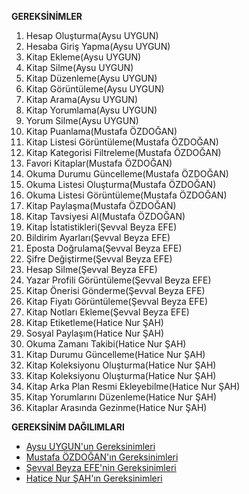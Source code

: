 **GEREKSİNİMLER**

1. Hesap Oluşturma(Aysu UYGUN)
2. Hesaba Giriş Yapma(Aysu UYGUN)
3. Kitap Ekleme(Aysu UYGUN)
4. Kitap Silme(Aysu UYGUN)
5. Kitap Düzenleme(Aysu UYGUN)
6. Kitap Görüntüleme(Aysu UYGUN)
7. Kitap Arama(Aysu UYGUN)
8. Kitap Yorumlama(Aysu UYGUN)
9. Yorum Silme(Aysu UYGUN)
10. Kitap Puanlama(Mustafa ÖZDOĞAN)
11. Kitap Listesi Görüntüleme(Mustafa ÖZDOĞAN)
12. Kitap Kategorisi Filtreleme(Mustafa ÖZDOĞAN)
13. Favori Kitaplar(Mustafa ÖZDOĞAN)
14. Okuma Durumu Güncelleme(Mustafa ÖZDOĞAN)
15. Okuma Listesi Oluşturma(Mustafa ÖZDOĞAN)
16. Okuma Listesi Görüntüleme(Mustafa ÖZDOĞAN)
17. Kitap Paylaşma(Mustafa ÖZDOĞAN)
18. Kitap Tavsiyesi Al(Mustafa ÖZDOĞAN)
19. Kitap İstatistikleri(Şevval Beyza EFE)
20. Bildirim Ayarları(Şevval Beyza EFE)
21. Eposta Doğrulama(Şevval Beyza EFE)
22. Şifre Değiştirme(Şevval Beyza EFE)
23. Hesap Silme(Şevval Beyza EFE)
24. Yazar Profili Görüntüleme(Şevval Beyza EFE)
25. Kitap Önerisi Gönderme(Şevval Beyza EFE)
26. Kitap Fiyatı Görüntüleme(Şevval Beyza EFE)
27. Kitap Notları Ekleme(Şevval Beyza EFE)
28. Kitap Etiketleme(Hatice Nur ŞAH)
29. Sosyal Paylaşım(Hatice Nur ŞAH)
30. Okuma Zamanı Takibi(Hatice Nur ŞAH)
31. Kitap Durumu Güncelleme(Hatice Nur ŞAH)
32. Kitap Koleksiyonu Oluşturma(Hatice Nur ŞAH)
33. Kitap Koleksiyonu Oluşturma(Hatice Nur ŞAH)
34. Kitap Arka Plan Resmi Ekleyebilme(Hatice Nur ŞAH)
35. Kitap Yorumlarını Düzenleme(Hatice Nur ŞAH)
36. Kitaplar Arasında Gezinme(Hatice Nur ŞAH)


**GEREKSİNİM DAĞILIMLARI**


- [Aysu UYGUN'un Gereksinimleri](Aysu-UYGUN'un-Gereksinimleri.md#1-gereksinim-analizi)
- [Mustafa ÖZDOĞAN'ın Gereksinimleri](Mustafa-ÖZDOĞAN'ın-Gereksinimleri.md#2-gereksinim-analizi)
- [Şevval Beyza EFE'nin Gereksinimleri](Şevval-Beyza-EFE'nin-Gereksinimleri.md#3-gereksinim-analizi)
- [Hatice Nur ŞAH'ın Gereksinimleri](Hatice-Nur-ŞAH'ın-Gereksinimleri.md#4-gereksinim-analizi)






